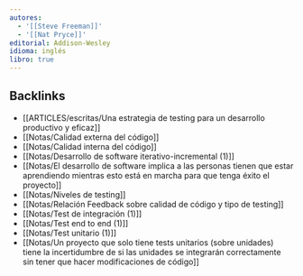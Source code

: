 ```yaml
---
autores:
  - '[[Steve Freeman]]'
  - '[[Nat Pryce]]'
editorial: Addison-Wesley
idioma: inglés
libro: true
---
```


<!-- backlinks:start -->

## Backlinks

- [[ARTICLES/escritas/Una estrategia de testing para un desarrollo productivo y eficaz]]
- [[Notas/Calidad externa del código]]
- [[Notas/Calidad interna del código]]
- [[Notas/Desarrollo de software iterativo-incremental (1)]]
- [[Notas/El desarrollo de software implica a las personas tienen que estar aprendiendo mientras esto está en marcha para que tenga éxito el proyecto]]
- [[Notas/Niveles de testing]]
- [[Notas/Relación Feedback sobre calidad de código y tipo de testing]]
- [[Notas/Test de integración (1)]]
- [[Notas/Test end to end (1)]]
- [[Notas/Test unitario (1)]]
- [[Notas/Un proyecto que solo tiene tests unitarios (sobre unidades) tiene la incertidumbre de si las unidades se integrarán correctamente sin tener que hacer modificaciones de código]]

<!-- backlinks:end -->
